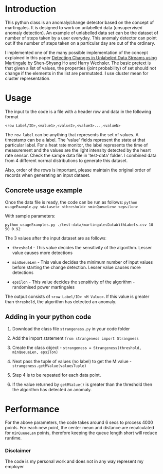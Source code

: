 # Introduction

This python class is an anomaly/change detector based on the concept of martingales. It is designed to work on unlabelled data (unsupervised anomaly detection). An example of unlabelled data set can be the dataset of number of steps taken by a user everyday. This anomaly detector can point out if the number of steps taken on a particular day are out of the ordinary. 

I implemented one of the many possible implementation of the concept explained in this paper  [Detecting Changes in Unlabeled Data Streams using Martingale](http://ijcai.org/Proceedings/07/Papers/308.pdf) by Shen-Shyang Ho and Harry Wechsler. The basic pretext is that given a list of values, the properties (joint probability) of set should not change if the elements in the list are permutated. I use cluster mean for cluster representation.  



# Usage

The input to the code is a file with a header row and data in the following format 

`<row Label/ID>,<value1>,<value2>,<value3>...,<valueN>`

The `row label` can be anything that represents the set of values. A timestamp can be a label. The 'value' fields represent the state at that particular label. For a heat rate monitor, the label represents the time of measurement and the values are the light intensity detected by the heart rate sensor. Check the sampe data file in 'test-data' folder. I combined data from 4 different normal distributions to generate this dataset.   

Also, order of the rows is important, please maintain the original order of records when generating an input dataset. 


## Concrete usage example

Once the data file is ready, the code can be run as follows:
```python usageExample.py <dataset> <threshold> <minQueueLen> <epsilon>```
 
With sample parameters:

```python usageExamples.py ./test-data/martingalesDataWithLabels.csv 10 50 0.92```
 
The 3 values after the input dataset are as follows:

* `threshold` -  This value decides the sensitivity of the algorithm. Lesser value causes more detections

* `minQueueLen` -  This value decides the minimum number of input values before starting the change detection. Lesser value causes more detections

* `epsilon` -  This value decides the sensitivity of the algorithm - randomised power martingales


The output consists of  ```<row Label/ID> <M Value>```. If this value is greater than `threshold`, the algorithm has detected an anomaly. 



## Adding in your python code 

1. Download the class file `strangeness.py` in your code folder  
2. Add the import statement `from strangeness import Strangness`
3. Create the class object - `strangeness = Strangeness(threshold, minQueueLen, epsilon)`
4. Next pass the tuple of values (no label) to get the M value - `strangeness.getMValue(valuesTuple)` 

5. Step 4 is to be repeated for each data point. 
6. If the value returned by `getMValue()` is greater than the threshold then the algorithm has detected an anomaly. 

# Performance

For the above parameters, the code takes around 6 secs to process 4000 points. 
For each new point, the center mean and distance are recalculated for `minQueueLen` points, therefore keeping the queue length short will reduce runtime.    

### Disclaimer

The code is my personal work and does not in any way represent my employer


